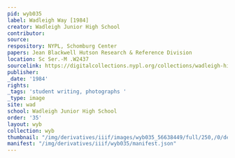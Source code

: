 ```yaml
---
pid: wyb035
label: Wadleigh Way [1984]
creator: Wadleigh Junior High School
contributor:
source:
respository: NYPL, Schomburg Center
papers: Jean Blackwell Hutson Research & Reference Division
location: Sc Ser.-M .W2437
sourcelink: https://digitalcollections.nypl.org/collections/wadleigh-high-school-yearbooks#/?tab=navigation
publisher:
_date: '1984'
rights:
_tags: 'student writing, photographs '
_type: image
site: wad
school: Wadleigh Junior High School
order: '35'
layout: wyb
collection: wyb
thumbnail: "/img/derivatives/iiif/images/wyb035_56638449/full/250,/0/default.jpg"
manifest: "/img/derivatives/iiif/wyb035/manifest.json"
---
```

